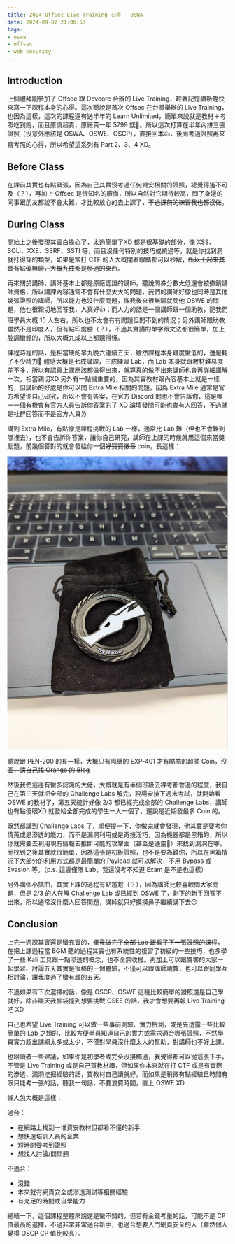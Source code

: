```yaml
---
title: 2024 OffSec Live Training 心得 - OSWA
date: 2024-09-02 21:06:53
tags:
- oswa
- offsec
- web security
---
```


## Introduction

上個禮拜剛參加了 Offsec 跟 Devcore 合辦的 Live Training，趁著記憶猶新趕快來寫一下課程本身的心得。這次聽說是首次 Offsec 在台灣舉辦的 Live Training，也因為這樣，這次的課程還有送半年的 Learn Unlimited，簡單來說就是教材＋考照吃到飽，而且原價超貴，原廠賣一年 5799 鎂🫠。所以這次打算在半年內拼三張證照（沒意外應該是 OSWA、OSWE、OSCP），直接回本👍，後面考過證照再來寫考照的心得，所以希望這系列有 Part 2、3、4 XD。

<!-- more -->

## Before Class

在課前其實也有點緊張，因為自己其實沒考過任何資安相關的證照，總覺得遙不可及（？），再加上 Offsec 是很知名的廠商，所以自然對它期待較高，問了身邊的同事跟朋友都說不會太難，才比較放心的去上課了，~~不過課前的練習我也都沒做~~。

## During Class

開始上之後發現其實白擔心了，太過簡單了XD 都是很基礎的部分，像 XSS、SQLi、XXE、SSRF、SSTI 等，而且沒任何特別的技巧或繞過等，就是你找到洞就打得穿的類型，如果是常打 CTF 的人大概閉著眼睛都可以秒解，~~所以上起來其實有點偏無聊，大概九成都是學過的東西~~。

再來關於講師，講師基本上都是原廠認證的講師，聽說問券分數太低還會被撤銷講師資格，所以講課內容通常不會有什麼太大的問題，我們的講師好像也同時是其他幾張證照的講師，所以能力也沒什麼問題，像我後來很無聊就問他 OSWE 的問題，他也很親切地回答我，人真好👍；而人力的話是一個講師跟一個助教，配我們班學員大概 15 人左右，所以也不太會有有問題但問不到的情況；另外講師跟助教雖然不是印度人，但有點印度腔（？），不過其實講的單字跟文法都很簡單，加上腔調蠻輕的，所以大概九成以上都聽得懂。

課程時程的話，是相當硬的早九晚六連續五天，雖然課程本身難度蠻低的，還是耗了不少精力🫠 體感大概是七成講課，三成練習 Lab，而 Lab 本身就跟教材難易度差不多，所以有認真上課應該都做得出來，就算真的做不出來講師也會再詳細講解一次，相當親切XD 另外有一點蠻重要的，因為其實教材跟內容基本上就是一樣的，但講師的好處是你可以問 Extra Mile 相關的問題，因為 Extra Mile 通常是官方希望你自己研究，所以不會有答案，在官方 Discord 問也不會告訴你，這是唯一一個有機會有官方人員告訴你答案的了 XD 論壇發問可能也會有人回答，不過就是社群回答而不是官方人員ㄌ

講到 Extra Mile，有點像是課程挑戰的 Lab 一樣，通常比 Lab 難（但也不會難到哪裡去），也不會告訴你答案，讓你自己研究，講師在上課的時候就用這個來當獎勵題，前幾個答對的就會發給你一個~~好寶寶徽章~~ coin，長這樣：

![offsec coin](./2024-offsec-oswa-live-training/offsecCoin.png)

聽說跟 PEN-200 的長一樣，大概只有隔壁的 EXP-401 才有酷酷的超帥 Coin，~~沒圖，請自己找 Orange 的 Blog~~

然後我們這邊有蠻多認識的大佬，大概就是有半個班級去裸考都會過的程度，我自己在第三天就把全部的 Challenge Labs 解完，現場安排下週末考試，就開始看 OSWE 的教材了，第五天統計好像 2/3 都已經完成全部的 Challenge Labs，講師也有點傻眼XD 就發給全部完成的學生一人一個了，還說是近期發最多 Coin 的。

既然都講到 Challenge Labs 了，順便提一下，你做完就會發現，他其實是要考你情蒐或是滲透的能力，而不是漏洞利用或是奇技淫巧，因為機器都是黑箱的，所以你就需要去利用現有情報去推斷可能的攻擊面（甚至是通靈🤯）來找到漏洞在哪。而找到之後其實就很簡單，因為這張是初級證照，也不是要為難你，所以在黑箱情況下大部分的利用方式都是最簡單的 Payload 就可以解決，不用 Bypass 或 Evasion 等。（p.s. 這邊僅限 Lab，我還沒考不知道 Exam 是不是也這樣）

另外講個小插曲，其實上課的過程有點尷尬（？），因為講師比較喜歡問大家問題，但是 2/3 的人在解 Challenge Lab 或已經到 OSWE 了，剩下的新手回答不出來，所以通常沒什麼人回答問題，講師就只好摸摸鼻子繼續講下去😶

## Conclusion

上完一週課其實還是蠻充實的，~~畢竟做完了全部 Lab 跟看了下一張證照的課程~~，在把上課過程當 BGM 聽的過程其實也有系統性的複習了初級的一些技巧，也多學了一些 Kali 工具跟一點滲透的概念，也不全無收穫。再加上可以跟厲害的大家一起學習、討論五天其實是很棒的一個體驗，不僅可以跟講師請教，也可以跟同學互相討論，讓我度過了蠻有趣的五天。

不過如果有下次選擇的話，像是 OSCP、OSWE 這種比較簡單的證照還是自己學就好，除非哪天我腦袋撞到想要挑戰 OSEE 的話，我才會想要再報 Live Training 吧 XD

自己也希望 Live Training 可以做一些事前測驗、實力檢測，或是先透露一些比較簡單的 Lab 之類的，比較方便學員知道自己的實力或需求適合哪張證照，不然學員實力超出課綱太多或太少，不僅對學員沒什麼太大的幫助，對講師也不好上課。

也給讀者一些建議，如果你是初學者或完全沒接觸過，我覺得都可以從這張下手，不管是 Live Training 或是自己買教材讀，但如果你本來就在打 CTF 或是有實際的滲透、漏洞挖掘經驗的話，買教材自己讀就好。而如果是稍微有點經驗且時間有限只能考一張的話，聽我一句話，不要浪費時間，直上 OSWE XD

懶人包大概是這樣：

適合：
- 在網路上找到一堆資安教材但都看不懂的新手
- 想快速培訓人員的企業
- 短時間要考到證照
- 想找人討論/問問題

不適合：
- 沒錢
- 本來就有網頁安全或滲透測試等相關經驗
- 有充足的時間或自學能力

總結一下，這個課程整體來說還是蠻不錯的，但若有金錢考量的話，可能不是 CP 值最高的選擇，不過非常非常適合新手，也適合想要入門網頁安全的人（雖然個人覺得 OSCP CP 值比較高）。
